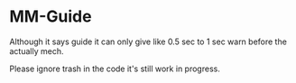 # MM-Guide
Although it says guide it can only give like 0.5 sec to 1 sec warn before the actually mech.

Please ignore trash in the code it's still work in progress.
